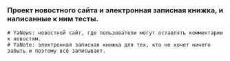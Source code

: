 ### Проект новостного сайта и электронная записная книжка, и написанные к ним тесты.
```
# YaNews: новостной сайт, где пользователи могут оставлять комментарии к новостям.
# YaNote: электронная записная книжка для тех, кто не хочет ничего забыть и поэтому всё записывает. 
```

